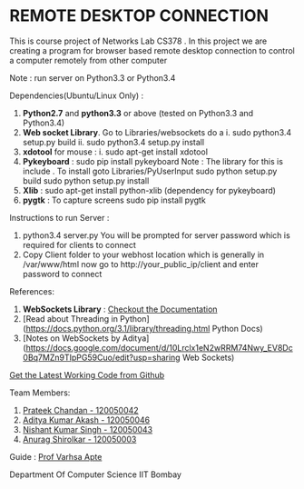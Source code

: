 REMOTE DESKTOP CONNECTION
================================
 
This is course project of Networks Lab CS378 . In this project we are creating a  program for browser based remote desktop connection to control a computer remotely from other computer

Note : run server on Python3.3 or Python3.4

Dependencies(Ubuntu/Linux Only) : 

1. **Python2.7** and **python3.3** or above (tested on Python3.3 and Python3.4)
2. **Web socket Library**. Go to Libraries/websockets do a
	i. sudo python3.4 setup.py build
	ii. sudo python3.4 setup.py install
3. **xdotool** for mouse : 
	i. sudo apt-get install xdotool
4. **Pykeyboard** : sudo pip install pykeyboard
	Note : The library for this is include . To install
	goto Libraries/PyUserInput
	sudo python setup.py build
	sudo python setup.py install
5. **Xlib** : sudo apt-get install python-xlib (dependency for pykeyboard)
6. **pygtk** : To capture screens
	sudo pip install pygtk


Instructions to run Server :

1. python3.4 server.py
	You will be prompted for server password  which is required for clients to connect
2. Copy Client folder to your webhost location which is generally in /var/www/html
	now go to http://your_public_ip/client
	and enter password to connect

References:

1. **WebSockets Library** : [Checkout the Documentation](http://aaugustin.github.io/websockets/)
2. [Read about Threading in Python](https://docs.python.org/3.1/library/threading.html Python Docs)
3. [Notes on WebSockets by Aditya](https://docs.google.com/document/d/10Lrclx1eN2wRRM74Nwy_EV8Dc0Bq7MZn9TIpPG59Cuo/edit?usp=sharing Web Sockets)



[Get the Latest Working Code from Github](https://github.com/prateekchandan/Remote-Desktop-Connection "Github Link")

Team Members:

1. [Prateek Chandan - 120050042](http://prateekchandan.me/)
2. [Aditya Kumar Akash - 120050046](http://www.cse.iitb.ac.in/~adityaakash/)
3. [Nishant Kumar Singh - 120050043](http://www.cse.iitb.ac.in/~nishantsingh/)
4. [Anurag Shirolkar - 120050003](http://www.cse.iitb.ac.in/~anuragshirolkar/)

Guide :
[Prof Varhsa Apte](http://www.cse.iitb.ac.in/~varsha/)

Department Of Computer Science
IIT Bombay

